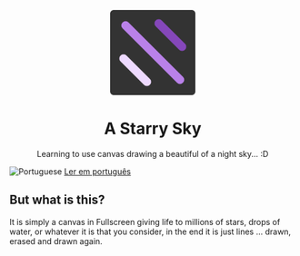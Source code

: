 <p align="center">
  <img src="./src/assets/images/starry.png" width="150" alt="Project Logo">
  <h1 align="center">A Starry Sky</h1>
  <p align="center">Learning to use canvas drawing a beautiful of a night sky... :D</p>
</p>

<p>
  <img src="./src/assets/pt-br.png" alt="Portuguese" height="16">
  <a href="https://github.com/LaksCastro/colorful/blob/master/README-ptbr.md">Ler em português</a>
</p>

## But what is this?
It is simply a canvas in Fullscreen giving life to millions of stars, drops of water, or whatever it is that you consider, in the end it is just lines ... drawn, erased and drawn again.